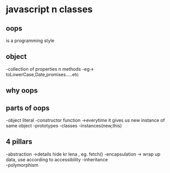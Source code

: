 # javascript n classes


## oops
is a programming style

## object
-collection of properties n methods
-eg-> toLowerCase,Date,promises.....etc

## why oops

## parts of oops
-object literal
-constructor function   ->everytime it gives us new instance of same object
-prototypes
-classes
-instances(new,this)

## 4 pillars
-abstraction  ->details hide kr lena , eg. fetch()
-encapsulation -> wrap up data, use according to accessibility
-inheritance  
-polymorphism 